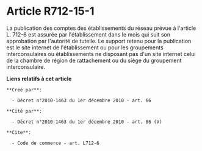 # Article R712-15-1

La publication des comptes des établissements du réseau prévue à l'article L. 712-6 est assurée par l'établissement dans le
mois qui suit son approbation par l'autorité de tutelle. Le support retenu pour la publication est le site internet de
l'établissement ou pour les groupements interconsulaires ou établissements ne disposant pas d'un site internet celui de la
chambre de région de rattachement ou du siège du groupement interconsulaire.

**Liens relatifs à cet article**

	**Créé par**:

	  - Décret n°2010-1463 du 1er décembre 2010 - art. 66

	**Cité par**:

	  - Décret n°2010-1463 du 1er décembre 2010 - art. 86 (V)

	**Cite**:

	  - Code de commerce - art. L712-6
